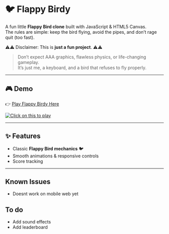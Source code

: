 # 🐦 Flappy Birdy  

A fun little **Flappy Bird clone** built with JavaScript & HTML5 Canvas.  
The rules are simple: keep the bird flying, avoid the pipes, and don’t rage quit (too fast).  

⚠️⚠️ Disclaimer: This is **just a fun project**. ⚠️⚠️
> Don’t expect AAA graphics, flawless physics, or life-changing gameplay.  
> It’s just me, a keyboard, and a bird that refuses to fly properly.
---

## 🎮 Demo  
👉 [Play Flappy Birdy Here](https://abhisheknangre.github.io/flappy-birdy)  


[![Click on this to play](ezgif.com-video-to-gif-converter.gif)](https://abhisheknangre.github.io/flappy-birdy)



---

## ✨ Features  
- Classic **Flappy Bird mechanics** 🐦  
- Smooth animations & responsive controls  
- Score tracking  

---


## Known Issues 
- Doesnt work on mobile web yet


## To do
- Add sound effects
- Add leaderboard
 
